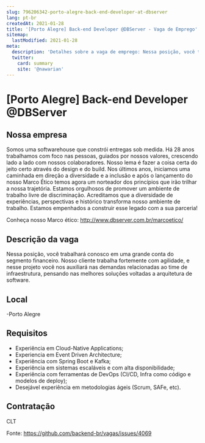 ```yaml
---
slug: 796206342-porto-alegre-back-end-developer-at-dbserver
lang: pt-br
createdAt: 2021-01-28
title: '[Porto Alegre] Back-end Developer @DBServer - Vaga de Emprego'
sitemap:
  lastModified: 2021-01-28
meta:
  description: 'Detalhes sobre a vaga de emprego: Nessa posição, você trabalhará conosco em uma grande conta do segmento financeiro. Nosso cliente trabalha fortemente com agilidade, e nesse projeto você nos auxiliará nas demandas relacionadas ao time de infraestrutura, pensando nas melhores soluções voltadas a arquitetura de software.'
  twitter:
    card: summary
    site: '@nawarian'
---
```


# [Porto Alegre] Back-end Developer @DBServer


## Nossa empresa

Somos uma softwarehouse que constrói entregas sob medida. Há 28 anos trabalhamos com foco nas pessoas, guiados por nossos valores, crescendo lado a lado com nossos colaboradores. Nosso lema é fazer a coisa certa do jeito certo através do design e do build.
Nos últimos anos, iniciamos uma caminhada em direção a diversidade e a inclusão e após o lançamento do nosso Marco Ético temos agora um norteador dos princípios que irão trilhar a nossa trajetória.
Estamos orgulhosos de promover um ambiente de trabalho livre de discriminação. Acreditamos que a diversidade de experiências, perspectivas e histórico transforma nosso ambiente de trabalho. Estamos empenhados a construir esse legado com a sua parceria! 

Conheça nosso Marco ético: http://www.dbserver.com.br/marcoetico/

## Descrição da vaga

Nessa posição, você trabalhará conosco em uma grande conta do segmento financeiro. Nosso cliente trabalha fortemente com agilidade, e nesse projeto você nos auxiliará nas demandas relacionadas ao time de infraestrutura, pensando nas melhores soluções voltadas a arquitetura de software. 

## Local

-Porto Alegre

## Requisitos

- Experiência em Cloud-Native Applications;
- Experiencia em Event Driven Architecture;
- Experiência com Spring Boot e Kafka;
- Experiência em sistemas escaláveis e com alta disponibilidade;
- Experiência com ferramentas de DevOps (CI/CD, Infra como código e modelos de deploy);
- Desejável experiência em metodologias ágeis (Scrum, SAFe, etc).


## Contratação

 CLT








Fonte: https://github.com/backend-br/vagas/issues/4069